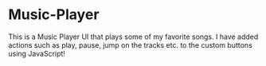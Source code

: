 # Music-Player
This is a Music Player UI that plays some of my favorite songs. I have added actions such as play, pause, jump on the tracks etc. to the custom buttons using JavaScript!
